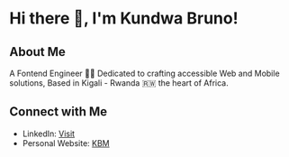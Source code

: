 # Hi there 👋, I'm Kundwa Bruno!

## About Me
A Fontend Engineer 🧑‍💻 Dedicated to crafting accessible Web and Mobile solutions, Based in Kigali - Rwanda 🇷🇼 the heart of Africa.

## Connect with Me
- LinkedIn: [Visit](https://www.linkedin.com/in/kundwabruno/)
- Personal Website: [KBM](http://YourWebsite.com](https://www.brunokundwa.com/))

<!-- Feel free to add or remove any sections above to fit your profile. -->
